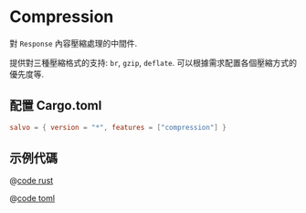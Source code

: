 # Compression

對 `Response` 內容壓縮處理的中間件.

提供對三種壓縮格式的支持: `br`, `gzip`, `deflate`. 可以根據需求配置各個壓縮方式的優先度等.

## 配置 Cargo.toml

```toml
salvo = { version = "*", features = ["compression"] }
```

## 示例代碼

<CodeGroup>
  <CodeGroupItem title="main.rs" active>

@[code rust](../../../codes/compression/src/main.rs)

  </CodeGroupItem>
  <CodeGroupItem title="Cargo.toml">

@[code toml](../../../codes/compression/Cargo.toml)

  </CodeGroupItem>
</CodeGroup>